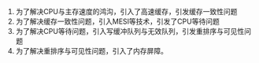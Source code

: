 
1. 为了解决CPU与主存速度的鸿沟，引入了高速缓存，引发缓存一致性问题
2. 为了解决缓存一致性问题，引入MESI等技术，引发了CPU等待问题
3. 为了解决CPU等待问题，引入写缓冲队列与无效队列，引发重排序与可见性问题
4. 为了解决重排序与可见性问题，引入了内存屏障。
